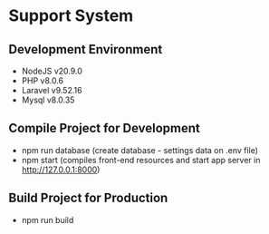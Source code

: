 # Support System

## Development Environment
  - NodeJS v20.9.0
  - PHP v8.0.6
  - Laravel v9.52.16
  - Mysql v8.0.35

## Compile Project for Development
 - npm run database (create database - settings data on .env file)
 - npm start (compiles front-end resources and start app server in http://127.0.0.1:8000)

## Build Project for Production
 - npm run build